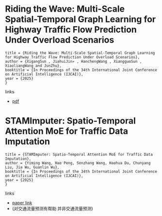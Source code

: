 # Riding the Wave: Multi-Scale Spatial-Temporal Graph Learning for Highway Traffic Flow Prediction Under Overload Scenarios
```
title = {Riding the Wave: Multi-Scale Spatial-Temporal Graph Learning for Highway Traffic Flow Prediction Under Overload Scenarios},
author = {XigangSun , JiahuiJin∗ , HanchengWang , XiangguoSun , XiaoliangWang and JunZhu},
booktitle = {In Proceedings of the 34th International Joint Conference on Artificial Intelligence (IJCAI)},
year = {2025}
}
```
links
- [pdf](https://docs.qq.com/pdf/DVEZOVHVtR2JYb2tT)


# STAMImputer: Spatio-Temporal Attention MoE for Traffic Data Imputation
```
title = {STAMImputer: Spatio-Temporal Attention MoE for Traffic Data Imputation},
author = {Yiming Wang, Hao Peng, Senzhang Wang, Haohua Du, Chunyang Liu, Jia Wu, Guanlin Wu},
booktitle = {In Proceedings of the 34th International Joint Conference on Artificial Intelligence (IJCAI)},
year = {2025}
}
```
links
- [paper link](https://arxiv.org/html/2506.08054v2)
- (对交通流量预测有帮助 并非交通流量预测)
